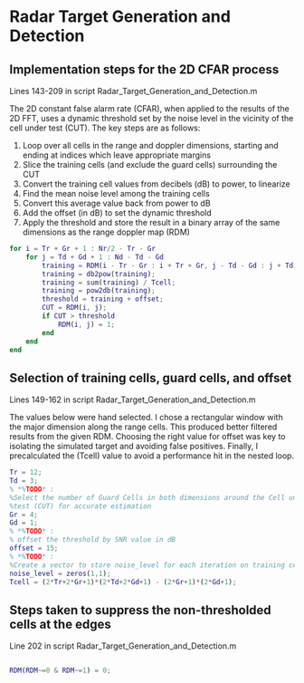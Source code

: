 # Radar Target Generation and Detection

## Implementation steps for the 2D CFAR process

Lines 143-209 in script Radar_Target_Generation_and_Detection.m

The 2D constant false alarm rate (CFAR), when applied to the results of the 2D FFT, uses a dynamic threshold set by the noise level in the vicinity of the cell under test (CUT). The key steps are as follows:

1. Loop over all cells in the range and doppler dimensions, starting and ending at indices which leave appropriate margins
2. Slice the training cells (and exclude the guard cells) surrounding the CUT
3. Convert the training cell values from decibels (dB) to power, to linearize
4. Find the mean noise level among the training cells
5. Convert this average value back from power to dB
6. Add the offset (in dB) to set the dynamic threshold
7. Apply the threshold and store the result in a binary array of the same dimensions as the range doppler map (RDM)

```matlab
for i = Tr + Gr + 1 : Nr/2 - Tr - Gr
    for j = Td + Gd + 1 : Nd - Td - Gd
        training = RDM(i - Tr - Gr : i + Tr + Gr, j - Td - Gd : j + Td + Gd);
        training = db2pow(training);
        training = sum(training) / Tcell;
        training = pow2db(training);
        threshold = training + offset;
        CUT = RDM(i, j);
        if CUT > threshold
            RDM(i, j) = 1;
        end
    end
end
```

## Selection of training cells, guard cells, and offset

Lines 149-162 in script Radar_Target_Generation_and_Detection.m

The values below were hand selected. I chose a rectangular window with the major dimension along the range cells. This produced better filtered results from the given RDM. Choosing the right value for offset was key to isolating the simulated target and avoiding false positives. Finally, I precalculated the (Tcell) value to avoid a performance hit in the nested loop.

```matlab
Tr = 12;
Td = 3;
% *%TODO* :
%Select the number of Guard Cells in both dimensions around the Cell under 
%test (CUT) for accurate estimation
Gr = 4;
Gd = 1;
% *%TODO* :
% offset the threshold by SNR value in dB
offset = 15;
% *%TODO* :
%Create a vector to store noise_level for each iteration on training cells
noise_level = zeros(1,1);
Tcell = (2*Tr+2*Gr+1)*(2*Td+2*Gd+1) - (2*Gr+1)*(2*Gd+1);
```

## Steps taken to suppress the non-thresholded cells at the edges

Line 202 in script Radar_Target_Generation_and_Detection.m

```matlab

RDM(RDM~=0 & RDM~=1) = 0;
```